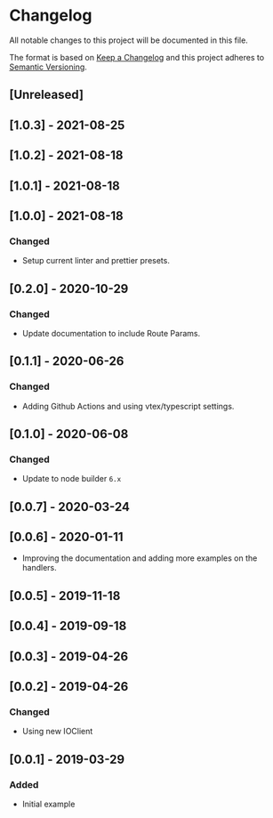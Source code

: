 # Changelog

All notable changes to this project will be documented in this file.

The format is based on [Keep a Changelog](http://keepachangelog.com/en/1.0.0/)
and this project adheres to [Semantic Versioning](http://semver.org/spec/v2.0.0.html).

## [Unreleased]

## [1.0.3] - 2021-08-25

## [1.0.2] - 2021-08-18

## [1.0.1] - 2021-08-18

## [1.0.0] - 2021-08-18
### Changed
- Setup current linter and prettier presets.

## [0.2.0] - 2020-10-29
### Changed 
- Update documentation to include Route Params.

## [0.1.1] - 2020-06-26
### Changed
- Adding Github Actions and using vtex/typescript settings.

## [0.1.0] - 2020-06-08
### Changed
- Update to node builder `6.x`

## [0.0.7] - 2020-03-24

## [0.0.6] - 2020-01-11
- Improving the documentation and adding more examples on the handlers.

## [0.0.5] - 2019-11-18

## [0.0.4] - 2019-09-18

## [0.0.3] - 2019-04-26

## [0.0.2] - 2019-04-26

### Changed
- Using new IOClient

## [0.0.1] - 2019-03-29

### Added
- Initial example

